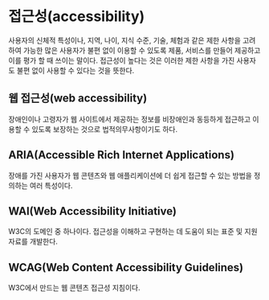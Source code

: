 # 접근성(accessibility)

사용자의 신체적 특성이나, 지역, 나이, 지식 수준, 기술, 체험과 같은 제한 사항을 고려하여 가능한 많은 사용자가 불편 없이 이용할 수 있도록 제품, 서비스를 만들어 제공하고 이를 평가 할 때 쓰이는 말이다. 접근성이 높다는 것은 이러한 제한 사항을 가진 사용자도 불편 없이 사용할 수 있다는 것을 뜻한다.

## 웹 접근성(web accessibility)

장애인이나 고령자가 웹 사이트에서 제공하는 정보를 비장애인과 동등하게 접근하고 이용할 수 있도록 보장하는 것으로 법적의무사항이기도 하다.

## ARIA(Accessible Rich Internet Applications)

장애를 가진 사용자가 웹 콘텐츠와 웹 애플리케이션에 더 쉽게 접근할 수 있는 방법을 정의하는 여러 특성이다.

## WAI(Web Accessibility Initiative)

W3C의 도메인 중 하나이다. 접근성을 이해하고 구현하는 데 도움이 되는 표준 및 지원 자료를 개발한다.

## WCAG(Web Content Accessibility Guidelines)

W3C에서 만드는 웹 콘텐츠 접근성 지침이다.